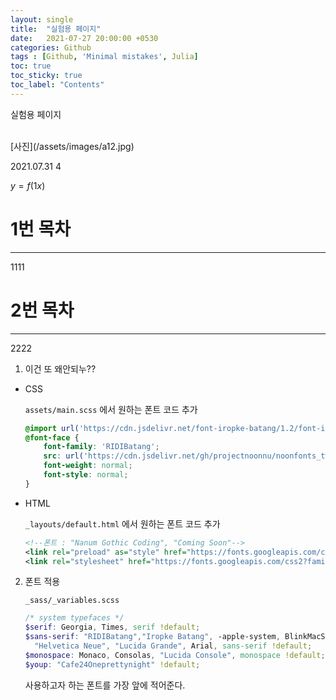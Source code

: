 ```yaml
---
layout: single
title:  "실험용 페이지"
date:   2021-07-27 20:00:00 +0530
categories: Github
tags : [Github, 'Minimal mistakes', Julia]
toc: true
toc_sticky: true
toc_label: "Contents"
---
```


실험용 페이지

<br>
[사진](/assets/images/a12.jpg)

2021.07.31
4 <br>

$y=f(1x)$

# 1번 목차
----
1111

# 2번 목차
---
2222


1. 이건 또 왜안되누??

- CSS

    `assets/main.scss` 에서 원하는 폰트 코드 추가

    ```scss
    @import url('https://cdn.jsdelivr.net/font-iropke-batang/1.2/font-iropke-batang.css');
    @font-face {
        font-family: 'RIDIBatang';
        src: url('https://cdn.jsdelivr.net/gh/projectnoonnu/noonfonts_twelve@1.0/RIDIBatang.woff') format('woff');
        font-weight: normal;
        font-style: normal;
    }
    ```

- HTML

    `_layouts/default.html` 에서 원하는 폰트 코드 추가

    ```xml
    <!--폰트 : "Nanum Gothic Coding", "Coming Soon"-->
    <link rel="preload" as="style" href="https://fonts.googleapis.com/css2?family=Coming+Soon&family=Nanum+Gothic+Coding&display=swap">
    <link rel="stylesheet" href="https://fonts.googleapis.com/css2?family=Coming+Soon&family=Nanum+Gothic+Coding&display=swap">
    ```


2. 폰트 적용

    `_sass/_variables.scss` 

    ```scss
    /* system typefaces */
    $serif: Georgia, Times, serif !default;
    $sans-serif: "RIDIBatang","Iropke Batang", -apple-system, BlinkMacSystemFont, "Roboto", "Segoe UI",
      "Helvetica Neue", "Lucida Grande", Arial, sans-serif !default;
    $monospace: Monaco, Consolas, "Lucida Console", monospace !default;
    $youp: "Cafe24Oneprettynight" !default;
    ```

    사용하고자 하는 폰트를 가장 앞에 적어준다.